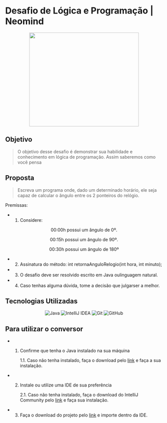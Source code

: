# **Desafio de Lógica e Programação | Neomind**
<div align="center">

<img src="https://www.neomind.com.br/wp-content/uploads/2018/04/logo-neomind-vertical.png" width="350" height="300">

</div>

## **Objetivo**

> O objetivo desse desafio é demonstrar sua habilidade e conhecimento em lógica
de programação. Assim saberemos como você pensa 


## **Proposta**

> Escreva um programa onde, dado um determinado horário, ele seja capaz de calcular o ângulo entre os 2 ponteiros do relógio.

Premissas:

* 1. Considere:

<div align="center">

 00:00h possui um ângulo de 0º.

 00:15h possui um ângulo de 90º.

 00:30h possui um ângulo de 180º

</div> 

* 2. Assinatura do método:
int retornaAnguloRelogio(int hora, int minuto);

* 3. O desafio deve ser resolvido escrito em Java oulinguagem natural.

* 4. Caso tenhas alguma dúvida, tome a decisão que julgarser a melhor.

## **Tecnologias Utilizadas**

<div align="center">

![Java](https://img.shields.io/badge/java-%23ED8B00.svg?style=for-the-badge&logo=java&logoColor=white)
![IntelliJ IDEA](https://img.shields.io/badge/IntelliJIDEA-000000.svg?style=for-the-badge&logo=intellij-idea&logoColor=white)
![Git](https://img.shields.io/badge/git-%23F05033.svg?style=for-the-badge&logo=git&logoColor=white) ![GitHub](https://img.shields.io/badge/github-%23121011.svg?style=for-the-badge&logo=github&logoColor=white)

</div> 

## **Para utilizar o conversor**

* 1. Confirme que tenha o Java instalado na sua máquina

        1.1. Caso não tenha instalado, faça o download pelo [link](https://www.oracle.com/java/technologies/downloads/#jdk19-windows) e faça a sua instalação.

* 2. Instale ou utilize uma IDE de sua preferência

        2.1. Caso não tenha instalado, faça o download do IntelliJ Community pelo [link](https://www.jetbrains.com/idea/download/#section=windows) e faça sua instalação.

* 3. Faça o download do projeto pelo [link](https://github.com/rmcedo/desafio_Neomind.git) e importe dentro da IDE.
